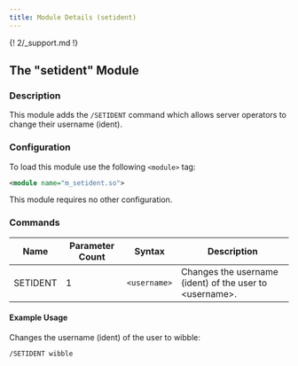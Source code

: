 ```yaml
---
title: Module Details (setident)
---
```


{! 2/_support.md !}

## The "setident" Module

### Description

This module adds the `/SETIDENT` command which allows server operators to change their username (ident).

### Configuration

To load this module use the following `<module>` tag:

```xml
<module name="m_setident.so">
```

This module requires no other configuration.

### Commands

Name     | Parameter Count | Syntax       | Description
-------- | --------------- | ------------ | -----------
SETIDENT | 1               | `<username>` | Changes the username (ident) of the user to &lt;username&gt;.

#### Example Usage

Changes the username (ident) of the user to wibble:

```plaintext
/SETIDENT wibble
```
